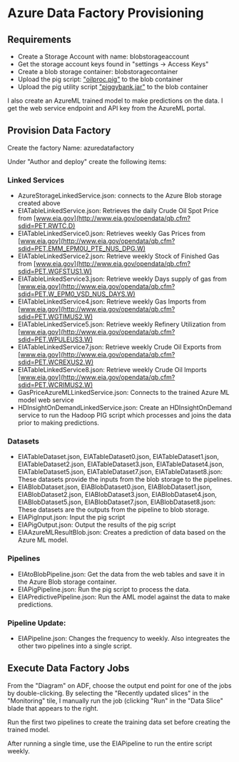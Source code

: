 # Azure Data Factory Provisioning

## Requirements

- Create a Storage Account with name: blobstorageaccount
- Get the storage account keys found in "settings -> Access Keys"
- Create a blob storage container: blobstoragecontainer 
- Upload the pig script: ["oilproc.pig"](/src/blobstoragecontainer/oilproc.pig) to the blob container
- Upload the pig utility script ["piggybank.jar"](/src/blobstoragecontainer/piggybank.jar) to the blob container

I also create an AzureML trained model to make predictions on the data. I get the web service endpoint and API key from the AzureML portal.

## Provision Data Factory

Create the factory Name: azuredatafactory
 
Under "Author and deploy" create the following items:
 
### Linked Services

- AzureStorageLinkedService.json: connects to the Azure Blob storage created above
- EIATableLinkedService.json: Retrieves the daily Crude Oil Spot Price from [www.eia.gov](http://www.eia.gov/opendata/qb.cfm?sdid=PET.RWTC.D)
- EIATableLinkedService0.json: Retrieves weekly Gas Prices from [www.eia.gov](http://www.eia.gov/opendata/qb.cfm?sdid=PET.EMM_EPM0U_PTE_NUS_DPG.W)
- EIATableLinkedService2.json: Retrieve weekly Stock of Finished Gas from [www.eia.gov](http://www.eia.gov/opendata/qb.cfm?sdid=PET.WGFSTUS1.W)
- EIATableLinkedService3.json: Retrieve weekly Days supply of gas from [www.eia.gov](http://www.eia.gov/opendata/qb.cfm?sdid=PET.W_EPM0_VSD_NUS_DAYS.W)
- EIATableLinkedService4.json: Retrieve weekly Gas Imports from [www.eia.gov](http://www.eia.gov/opendata/qb.cfm?sdid=PET.WGTIMUS2.W)
- EIATableLinkedService5.json: Retrieve weekly Refinery Utilization from [www.eia.gov](http://www.eia.gov/opendata/qb.cfm?sdid=PET.WPULEUS3.W)
- EIATableLinkedService7.json: Retrieve weekly Crude Oil Exports from [www.eia.gov](http://www.eia.gov/opendata/qb.cfm?sdid=PET.WCREXUS2.W)
- EIATableLinkedService8.json: Retrieve weekly Crude Oil Imports [www.eia.gov](http://www.eia.gov/opendata/qb.cfm?sdid=PET.WCRIMUS2.W)
- GasPriceAzureMLLinkedService.json: Connects to the trained Azure ML model web service
- HDInsightOnDemandLinkedService.json: Create an HDInsightOnDemand service to run the Hadoop PIG script which processes and joins the data prior to making predictions.
 
### Datasets
- EIATableDataset.json, EIATableDataset0.json, EIATableDataset1.json, EIATableDataset2.json, EIATableDataset3.json, EIATableDataset4.json, EIATableDataset5.json, EIATableDataset7.json, EIATableDataset8.json: These datasets provide the inputs from the blob storage to the pipelines.
- EIABlobDataset.json, EIABlobDataset0.json, EIABlobDataset1.json, EIABlobDataset2.json, EIABlobDataset3.json, EIABlobDataset4.json, EIABlobDataset5.json, EIABlobDataset7.json, EIABlobDataset8.json: These datasets are the outputs from the pipeline to blob storage.
- EIAPigInput.json: Input the pig script
- EIAPigOutput.json: Output the results of the pig script
- EIAAzureMLResultBlob.json: Creates a prediction of data based on the Azure ML model.
 
### Pipelines
- EIAtoBlobPipeline.json: Get the data from the web tables and save it in the Azure Blob storage container.
- EIAPigPipeline.json:  Run the pig script to process the data.
- EIAPredictivePipeline.json: Run the AML model against the data to make predictions.
 
### Pipeline Update:
- EIAPipeline.json: Changes the frequency to weekly. Also integreates the other two pipelines into a single script.
 
## Execute Data Factory Jobs
From the "Diagram" on ADF, choose the output end point for one of the jobs by double-clicking. By selecting the "Recently updated slices" in the "Monitoring" tile, I manually run the job (clicking "Run" in the "Data Slice" blade that appears to the right.
 
Run the first two pipelines to create the training data set before creating the trained model.

After running a single time, use the EIAPipeline to run the entire script weekly.
